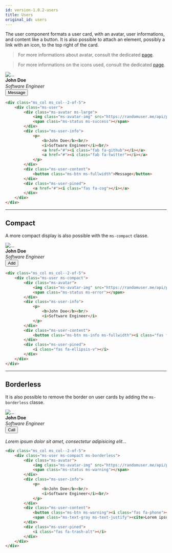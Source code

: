 ```yaml
---
id: version-1.0.2-users
title: Users
original_id: users
---
```


The user component formats a user card, with an avatar, user informations, and content like a button. It is also possible to attach an element, possibly a link with an icon, to the top right of the card.

> For more informations about avatar, consult the dedicated [page](avatars.md).

> For more informations on the icons used, consult the dedicated [page](icons.md).

<div class="ms_col ms_col--2-of-5">
    <div class="ms-user">
        <div class="ms-avatar ms-large">
            <img class="ms-avatar-img" src="https://randomuser.me/api/portraits/women/65.jpg" alt="...">
            <span class="ms-status ms-success"></span>
        </div>
        <div class="ms-user-info">
            <p style="margin:0; line-height:1.3;">
                <b>John Doe</b><br/>
                <i>Software Engineer</i><br/>
                <a href="#"><i class="fab fa-github"></i></a>
                <a href="#"><i class="fab fa-twitter"></i></a>
            </p>
        </div>
        <div class="ms-user-content">
            <button class="ms-btn ms-fullwidth">Message</button>
        </div>
        <div class="ms-user-pined">
            <a href="#"><i class="fas fa-cog"></i></a>
        </div>
    </div>
</div>

```html
<div class="ms_col ms_col--2-of-5">
    <div class="ms-user">
        <div class="ms-avatar ms-large">
            <img class="ms-avatar-img" src="https://randomuser.me/api/portraits/women/65.jpg" alt="...">
            <span class="ms-status ms-success"></span>
        </div>
        <div class="ms-user-info">
            <p>
                <b>John Doe</b><br/>
                <i>Software Engineer</i><br/>
                <a href="#"><i class="fab fa-github"></i></a>
                <a href="#"><i class="fab fa-twitter"></i></a>
            </p>
        </div>
        <div class="ms-user-content">
            <button class="ms-btn ms-fullwidth">Message</button>
        </div>
        <div class="ms-user-pined">
            <a href="#"><i class="fas fa-cog"></i></a>
        </div>
    </div>
</div>
```
___

## Compact

A more compact display is also possible with the `ms-compact` classe.

<div class="ms_col ms_col--2-of-5">
    <div class="ms-user ms-compact">
        <div class="ms-avatar">
            <img class="ms-avatar-img" src="https://randomuser.me/api/portraits/men/91.jpg" alt="...">
            <span class="ms-status ms-error"></span>
        </div>
        <div class="ms-user-info">
            <p style="margin:0; line-height:1.3;">
                <b>John Doe</b><br/>
                <i>Software Engineer</i>
            </p>
        </div>
        <div class="ms-user-content">
            <button class="ms-btn ms-info ms-fullwidth"><i class="fas fa-user-plus"></i> Add</button>
        </div>
        <div class="ms-user-pined">
            <i class="fas fa-ellipsis-v"></i>
        </div>
    </div>
</div>

```html
<div class="ms_col ms_col--2-of-5">
    <div class="ms-user ms-compact">
        <div class="ms-avatar">
            <img class="ms-avatar-img" src="https://randomuser.me/api/portraits/men/91.jpg" alt="...">
            <span class="ms-status ms-error"></span>
        </div>
        <div class="ms-user-info">
            <p>
                <b>John Doe</b><br/>
                <i>Software Engineer</i>
            </p>
        </div>
        <div class="ms-user-content">
            <button class="ms-btn ms-info ms-fullwidth"><i class="fas fa-user-plus"></i> Add</button>
        </div>
        <div class="ms-user-pined">
            <i class="fas fa-ellipsis-v"></i>
        </div>
    </div>
</div>
```
___

## Borderless

It is also possible to remove the border on user cards by adding the `ms-borderless` classe.

<div class="ms_col ms_col--2-of-5">
    <div class="ms-user ms-compact ms-borderless">
        <div class="ms-avatar">
            <img class="ms-avatar-img" src="https://randomuser.me/api/portraits/women/68.jpg" alt="...">
            <span class="ms-status ms-warning"></span>
        </div>
        <div class="ms-user-info">
            <p style="margin:0; line-height:1.3;">
                <b>John Doe</b><br/>
                <i>Software Engineer</i><br/>
            </p>
        </div>
        <div class="ms-user-content">
            <button class="ms-btn ms-warning"><i class="fas fa-phone"></i> Call</button><br/><br/>
            <span class="ms-text-gray ms-text-justify"><cite>Lorem ipsum dolor sit amet, consectetur adipisicing elit...</cite></span>
        </div>
        <div class="ms-user-pined">
            <i class="fas fa-trash-alt"></i>
        </div>
    </div>
</div>

```html
<div class="ms_col ms_col--2-of-5">
    <div class="ms-user ms-compact ms-borderless">
        <div class="ms-avatar">
            <img class="ms-avatar-img" src="https://randomuser.me/api/portraits/women/68.jpg" alt="...">
            <span class="ms-status ms-warning"></span>
        </div>
        <div class="ms-user-info">
            <p>
                <b>John Doe</b><br/>
                <i>Software Engineer</i><br/>
            </p>
        </div>
        <div class="ms-user-content">
            <button class="ms-btn ms-warning"><i class="fas fa-phone"></i> Call</button><br/><br/>
            <span class="ms-text-gray ms-text-justify"><cite>Lorem ipsum dolor sit amet, consectetur adipisicing elit...</cite></span>
        </div>
        <div class="ms-user-pined">
            <i class="fas fa-trash-alt"></i>
        </div>
    </div>
</div>
```